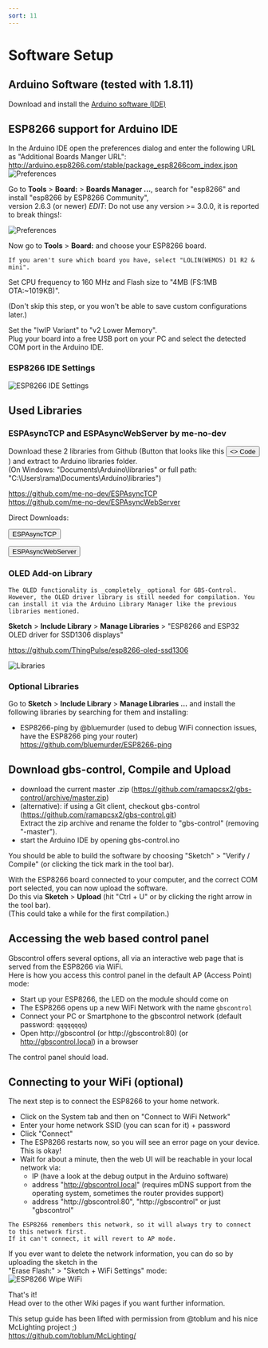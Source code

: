 ```yaml
---
sort: 11
---
```


# Software Setup

## Arduino Software (tested with 1.8.11)
Download and install the [Arduino software (IDE)](https://www.arduino.cc/en/Main/Software)

## ESP8266 support for Arduino IDE
In the Arduino IDE open the preferences dialog and enter the following URL as "Additional Boards Manger URL":
http://arduino.esp8266.com/stable/package_esp8266com_index.json
![Preferences](https://i.imgur.com/rFCvLxl.png)

Go to __Tools__ > __Board:__ > __Boards Manager ...__, search for "esp8266" and install "esp8266 by ESP8266 Community",   
version 2.6.3 (or newer) *EDIT*: Do not use any version >= 3.0.0, it is reported to break things!:

![Preferences](https://i.imgur.com/i6XGPwl.png)

Now go to __Tools__ > __Board:__ and choose your ESP8266 board.   
 
```note
If you aren't sure which board you have, select "LOLIN(WEMOS) D1 R2 & mini".   
```

Set CPU frequency to 160 MHz and Flash size to "4MB (FS:1MB OTA:~1019KB)".  
 
(Don't skip this step, or you won't be able to save custom configurations later.)   

Set the "IwIP Variant" to "v2 Lower Memory".   
Plug your board into a free USB port on your PC and select the detected COM port in the Arduino IDE.

### ESP8266 IDE Settings
![ESP8266 IDE Settings](https://i.imgur.com/yQkbbn1.png)

## Used Libraries

### ESPAsyncTCP and ESPAsyncWebServer by me-no-dev   

Download these 2 libraries from Github (Button that looks like this <button class="btn btn-primary" type="button">&lt;&gt; Code</button> ) and extract to Arduino libraries folder.   
(On Windows: "Documents\Arduino\libraries" or full path: "C:\Users\rama\Documents\Arduino\libraries")   

https://github.com/me-no-dev/ESPAsyncTCP   
https://github.com/me-no-dev/ESPAsyncWebServer   


Direct Downloads:

<button class="btn btn-primary" type="button" href="https://github.com/me-no-dev/ESPAsyncTCP/archive/refs/heads/master.zip">ESPAsyncTCP</button>

<button class="btn btn-primary" type="button" href="https://github.com/me-no-dev/ESPAsyncWebServer/archive/refs/heads/master.zip">ESPAsyncWebServer</button>

### OLED Add-on Library
```note
The OLED functionality is _completely_ optional for GBS-Control. However, the OLED driver library is still needed for compilation. You can install it via the Arduino Library Manager like the previous libraries mentioned.
```

__Sketch__ > __Include Library__ > __Manage Libraries__ > "ESP8266 and ESP32 OLED driver for SSD1306 displays"

https://github.com/ThingPulse/esp8266-oled-ssd1306   

![Libraries](https://i.imgur.com/BR2olsh.png)


### Optional Libraries
Go to __Sketch__ > __Include Library__ > __Manage Libraries ...__ and install the following libraries by searching for them and installing:
- ESP8266-ping by @bluemurder (used to debug WiFi connection issues, have the ESP8266 ping your router)   
  https://github.com/bluemurder/ESP8266-ping

## Download gbs-control, Compile and Upload
- download the current master .zip (https://github.com/ramapcsx2/gbs-control/archive/master.zip)
- (alternative): if using a Git client, checkout gbs-control (https://github.com/ramapcsx2/gbs-control.git)   
Extract the zip archive and rename the folder to "gbs-control" (removing "-master").
- start the Arduino IDE by opening gbs-control.ino

You should be able to build the software by choosing "Sketch" > "Verify / Compile" (or clicking the tick mark in the tool bar).

With the ESP8266 board connected to your computer, and the correct COM port selected, you can now upload the software.   
Do this via __Sketch__ > __Upload__ (hit "Ctrl + U" or by clicking the right arrow in the tool bar).   
(This could take a while for the first compilation.)   

## Accessing the web based control panel
Gbscontrol offers several options, all via an interactive web page that is served from the ESP8266 via WiFi.   
Here is how you access this control panel in the default AP (Access Point) mode:

* Start up your ESP8266, the LED on the module should come on
* The ESP8266 opens up a new WiFi Network with the name `gbscontrol`
* Connect your PC or Smartphone to the gbscontrol network (default password: `qqqqqqqq`)
* Open http://gbscontrol (or http://gbscontrol:80) (or http://gbscontrol.local) in a browser

The control panel should load.   

## Connecting to your WiFi (optional)
The next step is to connect the ESP8266 to your home network.   

* Click on the System tab and then on "Connect to WiFi Network"
* Enter your home network SSID (you can scan for it) + password
* Click "Connect"
* The ESP8266 restarts now, so you will see an error page on your device. This is okay!
* Wait for about a minute, then the web UI will be reachable in your local network via:
   - IP (have a look at the debug output in the Arduino software)
   - address "http://gbscontrol.local" (requires mDNS support from the operating system, sometimes the router provides support)
   - address "http://gbscontrol:80", "http://gbscontrol" or just "gbscontrol" 

```note
The ESP8266 remembers this network, so it will always try to connect to this network first.   
If it can't connect, it will revert to AP mode.  
``` 

If you ever want to delete the network information, you can do so by uploading the sketch in the   
"Erase Flash:" > "Sketch + WiFi Settings" mode:   
![ESP8266 Wipe WiFi](https://i.imgur.com/QlyWocy.png)
   
That's it!   
Head over to the other Wiki pages if you want further information.   

This setup guide has been lifted with permission from @toblum and his nice McLighting project ;)   
https://github.com/toblum/McLighting/   
